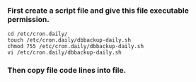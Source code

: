 ### First create a script file and give this file executable permission.

```
cd /etc/cron.daily/
touch /etc/cron.daily/dbbackup-daily.sh
chmod 755 /etc/cron.daily/dbbackup-daily.sh
vi /etc/cron.daily/dbbackup-daily.sh

```

### Then copy file code lines into file. 
